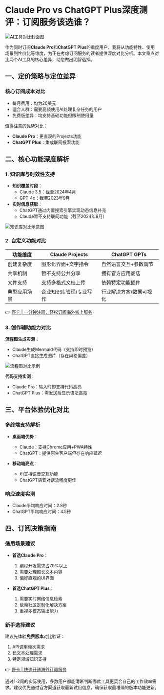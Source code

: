 # Claude Pro vs ChatGPT Plus深度测评：订阅服务该选谁？

![AI工具对比封面图](https://bbtdd.com/wp-content/uploads/img/30456482755946.webp)

作为同时订阅**Claude Pro**和**ChatGPT Plus**的重度用户，我将从功能特性、使用场景到性价比等维度，为正在考虑订阅服务的读者提供深度对比分析。本文重点对比两个AI工具的核心差异，助您做出明智选择。

## 一、定价策略与定位差异
### 核心订阅成本对比
- 每月费用：均为20美元
- 适合人群：需要高频使用AI处理复杂任务的用户
- 免费版差异：均支持基础功能但限制使用量

值得注意的优势对比：
- **Claude Pro**：更直观的Projects功能
- **ChatGPT Plus**：集成联网搜索功能

## 二、核心功能深度解析
### 1. 知识库与时效性支持
- **知识覆盖时段**：
  - Claude 3.5：截至2024年4月
  - GPT-4o：截至2023年9月
- **实时信息获取**：
  - ChatGPT通过内置搜索引擎实现动态信息补充
  - Claude暂不支持联网功能（截至2024年9月）

![知识库对比示意图](https://bbtdd.com/wp-content/uploads/img/172074568.webp)

### 2. 自定义功能对比
| 功能维度       | Claude Projects                      | ChatGPT GPTs                 |
|----------------|--------------------------------------|-------------------------------|
| 创建复杂度     | 图形化界面+文字指令                 | 自然语言交互+参数调节        |
| 共享机制       | 暂不支持公共分享                    | 拥有官方应用商店             |
| 文件支持       | 支持多格式文档上传                  | 依赖特定功能插件             |
| 典型应用场景   | 企业知识库管理/专业写作             | 行业解决方案/数据可视化      |

👉 [野卡 | 一分钟注册，轻松订阅海外线上服务](https://bbtdd.com/yeka)

### 3. 创作辅助能力对比
**流程图生成实测**：
- Claude生成Mermaid代码（支持即时预览）
- ChatGPT直接生成图片（存在风格偏差）

![流程图对比示例](https://bbtdd.com/wp-content/uploads/img/304437751537.webp)

**代码支持实测**：
- Claude Pro：输入时即支持代码高亮
- ChatGPT Plus：需发送后显示语法高亮

## 三、平台体验优化对比
### 多终端支持解析
- **桌面端优势**：
  - Claude：支持Chrome应用+PWA特性
  - ChatGPT：提供原生客户端但存在响应延迟

- **移动端亮点**：
  - 均支持语音交互功能
  - ChatGPT语音对话流畅度更佳

### 响应速度实测
- Claude平均响应时间：2.8秒
- ChatGPT平均响应时间：4.5秒

## 四、订阅决策指南
### 适用场景建议
- **首选Claude Pro**：
  1. 编程开发需求占70%以上
  2. 需要处理超长文本内容
  3. 偏好直观的UI界面

- **首选ChatGPT Plus**：
  1. 需要实时网络信息检索
  2. 依赖社区定制化解决方案
  3. 重视多模态输出能力

### 新手选择建议
建议先体验**免费版本**对比验证：
1. API调用频次需求
2. 长文本处理需求
3. 特定领域知识支持

👉 [野卡 | 快速开通海外订阅服务](https://bbtdd.com/yeka)

通过1-2周的实际使用，多数用户都能清晰判断哪款工具更契合自己的工作效率需求。建议优先通过官方渠道获取最新试用信息，确保获取最准确的版本功能更新。